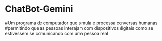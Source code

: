 # ChatBot-Gemini
#Um programa de computador que simula e processa conversas humanas
#permitindo que as pessoas interajam com dispositivos digitais como se estivessem se comunicando com uma pessoa real
